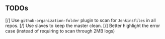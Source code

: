TODOs
-----

[/] Use `github-organization-folder` plugin to scan for `Jenkinsfiles` in all repos.
[/] Use slaves to keep the master clean.
[/] Better highlight the error case (instead of requiring to scan through 2MB logs)
